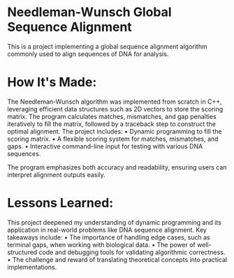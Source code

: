 # Needleman-Wunsch Global Sequence Alignment
This is a project implementing a global sequence alignment algorithm commonly used to align sequences of DNA for analysis.

# How It's Made:

The Needleman-Wunsch algorithm was implemented from scratch in C++, leveraging efficient data structures such as 2D vectors to store the scoring matrix. The program calculates matches, mismatches, and gap penalties iteratively to fill the matrix, followed by a traceback step to construct the optimal alignment. The project includes:
	•	Dynamic programming to fill the scoring matrix.
	•	A flexible scoring system for matches, mismatches, and gaps.
	•	Interactive command-line input for testing with various DNA sequences.

The program emphasizes both accuracy and readability, ensuring users can interpret alignment outputs easily.

# Lessons Learned:

This project deepened my understanding of dynamic programming and its application in real-world problems like DNA sequence alignment. Key takeaways include:
	•	The importance of handling edge cases, such as terminal gaps, when working with biological data.
	•	The power of well-structured code and debugging tools for validating algorithmic correctness.
	•	The challenge and reward of translating theoretical concepts into practical implementations.
